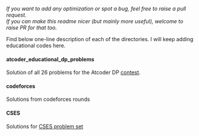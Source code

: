 _If you want to add any optimization or spot a bug, feel free to raise a pull request. \
If you can make this readme nicer (but mainly more useful), welcome to raise PR for that too._

Find below one-line description of each of the directories. I will keep adding educational codes here.

#### atcoder_educational_dp_problems
Solution of all 26 problems for the Atcoder DP [contest](https://atcoder.jp/contests/dp).

#### codeforces
Solutions from codeforces rounds


#### CSES
Solutions for [CSES problem set](https://cses.fi/problemset/)
